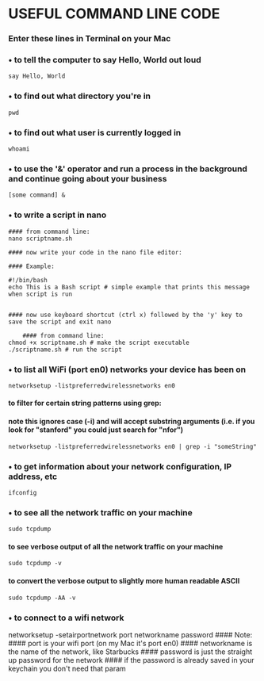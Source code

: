 # USEFUL COMMAND LINE CODE
### Enter these lines in Terminal on your Mac

### • to tell the computer to say Hello, World out loud
    say Hello, World

### • to find out what directory you're in
    pwd

### • to find out what user is currently logged in
    whoami

### • to use the '&' operator and run a process in the background and continue going about your business
    [some command] &

### • to write a script in nano
	#### from command line:
    nano scriptname.sh

	#### now write your code in the nano file editor:
        
	#### Example: 
        
    #!/bin/bash
    echo This is a Bash script # simple example that prints this message when script is run
            
        
	#### now use keyboard shortcut (ctrl x) followed by the 'y' key to save the script and exit nano    

        #### from command line:
    chmod +x scriptname.sh # make the script executable
    ./scriptname.sh # run the script

### • to list all WiFi (port en0) networks your device has been on
    networksetup -listpreferredwirelessnetworks en0 
  #### to filter for certain string patterns using grep: 
  #### note this ignores case (-i) and will accept substring arguments (i.e. if you look for "stanford" you could just search for "nfor")
    networksetup -listpreferredwirelessnetworks en0 | grep -i "someString" 

### • to get information about your network configuration, IP address, etc
    ifconfig

### • to see all the network traffic on your machine
    sudo tcpdump
  #### to see verbose output of all the network traffic on your machine
    sudo tcpdump -v
  #### to convert the verbose output to slightly more human readable ASCII
    sudo tcpdump -AA -v

### • to connect to a wifi network 
networksetup -setairportnetwork port networkname password
	#### Note:
	#### port is your wifi port (on my Mac it's port en0)
	#### networkname is the name of the network, like Starbucks
	#### password is just the straight up password for the network
	#### if the password is already saved in your keychain you don't need that param

